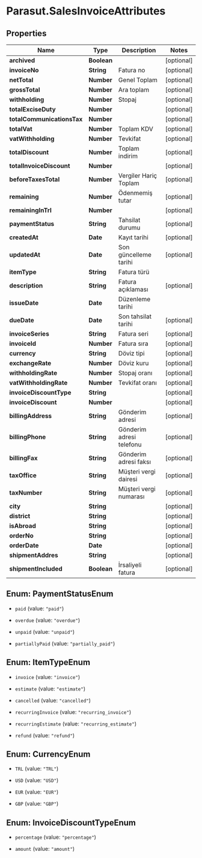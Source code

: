 # Parasut.SalesInvoiceAttributes

## Properties
Name | Type | Description | Notes
------------ | ------------- | ------------- | -------------
**archived** | **Boolean** |  | [optional] 
**invoiceNo** | **String** | Fatura no | [optional] 
**netTotal** | **Number** | Genel Toplam | [optional] 
**grossTotal** | **Number** | Ara toplam | [optional] 
**withholding** | **Number** | Stopaj | [optional] 
**totalExciseDuty** | **Number** |  | [optional] 
**totalCommunicationsTax** | **Number** |  | [optional] 
**totalVat** | **Number** | Toplam KDV | [optional] 
**vatWithholding** | **Number** | Tevkifat | [optional] 
**totalDiscount** | **Number** | Toplam indirim | [optional] 
**totalInvoiceDiscount** | **Number** |  | [optional] 
**beforeTaxesTotal** | **Number** | Vergiler Hariç Toplam | [optional] 
**remaining** | **Number** | Ödenmemiş tutar | [optional] 
**remainingInTrl** | **Number** |  | [optional] 
**paymentStatus** | **String** | Tahsilat durumu | [optional] 
**createdAt** | **Date** | Kayıt tarihi | [optional] 
**updatedAt** | **Date** | Son güncelleme tarihi | [optional] 
**itemType** | **String** | Fatura türü | 
**description** | **String** | Fatura açıklaması | [optional] 
**issueDate** | **Date** | Düzenleme tarihi | 
**dueDate** | **Date** | Son tahsilat tarihi | [optional] 
**invoiceSeries** | **String** | Fatura seri | [optional] 
**invoiceId** | **Number** | Fatura sıra | [optional] 
**currency** | **String** | Döviz tipi | [optional] 
**exchangeRate** | **Number** | Döviz kuru | [optional] 
**withholdingRate** | **Number** | Stopaj oranı | [optional] 
**vatWithholdingRate** | **Number** | Tevkifat oranı | [optional] 
**invoiceDiscountType** | **String** |  | [optional] 
**invoiceDiscount** | **Number** |  | [optional] 
**billingAddress** | **String** | Gönderim adresi | [optional] 
**billingPhone** | **String** | Gönderim adresi telefonu | [optional] 
**billingFax** | **String** | Gönderim adresi faksı | [optional] 
**taxOffice** | **String** | Müşteri vergi dairesi | [optional] 
**taxNumber** | **String** | Müşteri vergi numarası | [optional] 
**city** | **String** |  | [optional] 
**district** | **String** |  | [optional] 
**isAbroad** | **String** |  | [optional] 
**orderNo** | **String** |  | [optional] 
**orderDate** | **Date** |  | [optional] 
**shipmentAddres** | **String** |  | [optional] 
**shipmentIncluded** | **Boolean** | İrsaliyeli fatura | [optional] 


<a name="PaymentStatusEnum"></a>
## Enum: PaymentStatusEnum


* `paid` (value: `"paid"`)

* `overdue` (value: `"overdue"`)

* `unpaid` (value: `"unpaid"`)

* `partiallyPaid` (value: `"partially_paid"`)




<a name="ItemTypeEnum"></a>
## Enum: ItemTypeEnum


* `invoice` (value: `"invoice"`)

* `estimate` (value: `"estimate"`)

* `cancelled` (value: `"cancelled"`)

* `recurringInvoice` (value: `"recurring_invoice"`)

* `recurringEstimate` (value: `"recurring_estimate"`)

* `refund` (value: `"refund"`)




<a name="CurrencyEnum"></a>
## Enum: CurrencyEnum


* `TRL` (value: `"TRL"`)

* `USD` (value: `"USD"`)

* `EUR` (value: `"EUR"`)

* `GBP` (value: `"GBP"`)




<a name="InvoiceDiscountTypeEnum"></a>
## Enum: InvoiceDiscountTypeEnum


* `percentage` (value: `"percentage"`)

* `amount` (value: `"amount"`)





